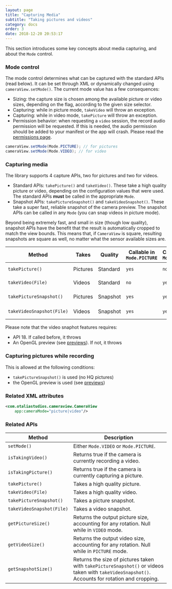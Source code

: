 ```yaml
---
layout: page
title: "Capturing Media"
subtitle: "Taking pictures and videos"
category: docs
order: 3
date: 2018-12-20 20:53:17
---
```


This section introduces some key concepts about media capturing, and about the `Mode` control.

### Mode control

The mode control determines what can be captured with the standard APIs (read below). It can be set through XML
or dynamically changed using `cameraView.setMode()`. The current mode value has a few consequences:

- Sizing: the capture size is chosen among the available picture or video sizes,
  depending on the flag, according to the given size selector.
- Capturing: while in picture mode, `takeVideo` will throw an exception.
- Capturing: while in video mode, `takePicture` will throw an exception.
- Permission behavior: when requesting a `video` session, the record audio permission will be requested.
  If this is needed, the audio permission should be added to your manifest or the app will crash.
  Please read the [permissions page](runtime-permissions.html).

```java
cameraView.setMode(Mode.PICTURE); // for pictures
cameraView.setMode(Mode.VIDEO); // for video
```

### Capturing media

The library supports 4 capture APIs, two for pictures and two for videos.

- Standard APIs: `takePicture()` and `takeVideo()`. These take a high quality picture or video, depending
  on the configuration values that were used. The standard APIs **must** be called in the appropriate `Mode`.
- Snapshot APIs: `takePictureSnapshot()` and `takeVideoSnapshot()`. These take a super fast, reliable
  snapshot of the camera preview. The snapshot APIs can be called in any `Mode` (you can snap videos in picture mode).

Beyond being extremely fast, and small in size (though low quality), snapshot APIs have the benefit 
that the result is automatically cropped to match the view bounds. This means that, if `CameraView` is square,
resulting snapshots are square as well, no matter what the sensor available sizes are.

|Method|Takes|Quality|Callable in `Mode.PICTURE`|Callable in `Mode.VIDEO`|Auto crop|Output size|
|------|-----|-------|--------------------------|------------------------|---------|-----------|
|`takePicture()`|Pictures|Standard|`yes`|`no`|`no`|That of `setPictureSize`|
|`takeVideo(File)`|Videos|Standard|`no`|`yes`|`no`|That of `setVideoSize`|
|`takePictureSnapshot()`|Pictures|Snapshot|`yes`|`yes`|`yes`|That of the view|
|`takeVideoSnapshot(File)`|Videos|Snapshot|`yes`|`yes`|`yes`|That of the view|

Please note that the video snaphot features requires:

- API 18. If called before, it throws
- An OpenGL preview (see [previews](previews.html)). If not, it throws

### Capturing pictures while recording

This is allowed at the following conditions:

- `takePictureSnapshot()` is used (no HQ pictures)
- the OpenGL preview is used (see [previews](previews.html))

### Related XML attributes

```xml
<com.otaliastudios.cameraview.CameraView
    app:cameraMode="picture|video"/>
```

### Related APIs

|Method|Description|
|------|-----------|
|`setMode()`|Either `Mode.VIDEO` or `Mode.PICTURE`.|
|`isTakingVideo()`|Returns true if the camera is currently recording a video.|
|`isTakingPicture()`|Returns true if the camera is currently capturing a picture.|
|`takePicture()`|Takes a high quality picture.|
|`takeVideo(File)`|Takes a high quality video.|
|`takePictureSnapshot()`|Takes a picture snapshot.|
|`takeVideoSnapshot(File)`|Takes a video snapshot.|
|`getPictureSize()`|Returns the output picture size, accounting for any rotation. Null while in `VIDEO` mode.|
|`getVideoSize()`|Returns the output video size, accounting for any rotation. Null while in `PICTURE` mode.|
|`getSnapshotSize()`|Returns the size of pictures taken with `takePictureSnapshot()` or videos taken with `takeVideoSnapshot()`. Accounts for rotation and cropping.|